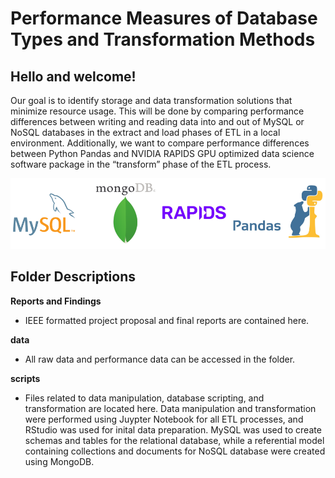 
# Performance Measures of Database Types and Transformation Methods
## Hello and welcome!
Our goal is to identify storage and data transformation solutions that minimize resource usage. This will be done by comparing performance differences between writing and reading data into and out of MySQL or NoSQL databases in the extract and load phases of ETL in a local environment. Additionally, we want to compare performance differences between Python Pandas and NVIDIA RAPIDS GPU optimized data science software package in the “transform” phase of the ETL process. 

![](https://github.com/7446Nguyen/Database_FileManagement_Project1/blob/master/scripts/images/ETLsoftware.png)

## Folder Descriptions
**Reports and Findings** 
- IEEE formatted project proposal and final reports are contained here.

**data**  
- All raw data and performance data can be accessed in the folder.

**scripts**  
- Files related to data manipulation, database scripting, and transformation are located here.  Data manipulation and transformation were performed using Juypter Notebook for all ETL processes, and RStudio was used for inital data preparation.  MySQL was used to create schemas and tables for the relational database, while a referential model containing collections and documents for NoSQL database were created using MongoDB.

